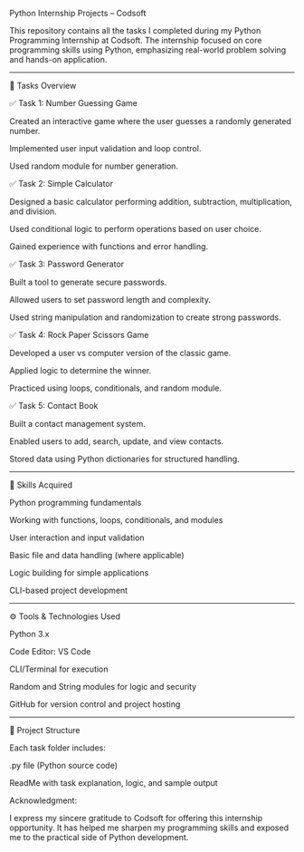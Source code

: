 Python Internship Projects – Codsoft

This repository contains all the tasks I completed during my Python Programming Internship at Codsoft. The internship focused on core programming skills using Python, emphasizing real-world problem solving and hands-on application.


---

📁 Tasks Overview

✅ Task 1: Number Guessing Game

Created an interactive game where the user guesses a randomly generated number.

Implemented user input validation and loop control.

Used random module for number generation.


✅ Task 2: Simple Calculator

Designed a basic calculator performing addition, subtraction, multiplication, and division.

Used conditional logic to perform operations based on user choice.

Gained experience with functions and error handling.


✅ Task 3: Password Generator

Built a tool to generate secure passwords.

Allowed users to set password length and complexity.

Used string manipulation and randomization to create strong passwords.


✅ Task 4: Rock Paper Scissors Game

Developed a user vs computer version of the classic game.

Applied logic to determine the winner.

Practiced using loops, conditionals, and random module.


✅ Task 5: Contact Book

Built a contact management system.

Enabled users to add, search, update, and view contacts.

Stored data using Python dictionaries for structured handling.



---

🧠 Skills Acquired

Python programming fundamentals

Working with functions, loops, conditionals, and modules

User interaction and input validation

Basic file and data handling (where applicable)

Logic building for simple applications

CLI-based project development



---

⚙ Tools & Technologies Used

Python 3.x

Code Editor: VS Code

CLI/Terminal for execution

Random and String modules for logic and security

GitHub for version control and project hosting



---

📌 Project Structure

Each task folder includes:

.py file (Python source code)

ReadMe with task explanation, logic, and sample output

 
 Acknowledgment:

I express my sincere gratitude to Codsoft for offering this internship opportunity. It has helped me sharpen my programming skills and exposed me to the practical side of Python development.
